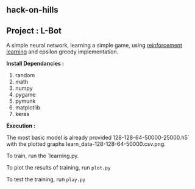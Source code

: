 ## hack-on-hills

## Project : L-Bot

A simple neural network, learning a simple game, using [reinforcement learning](https://www.analyticsvidhya.com/blog/2017/01/introduction-to-reinforcement-learning-implementation/) and epsilon greedy implementation.

**Install Dependancies :**

1. random
2. math
3. numpy 
4. pygame
5. pymunk
6. matplotlib
7. keras


**Execution :**

The most basic model is already provided 128-128-64-50000-25000.h5`  with the plotted graphs learn_data-128-128-64-50000.csv.png.

To train, run the `learning.py.

To plot the results of training, run `plot.py`

To test the training, run `play.py`

